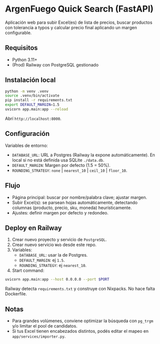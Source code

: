 ArgenFuego Quick Search (FastAPI)
=================================

Aplicación web para subir Excel(es) de lista de precios, buscar productos con tolerancia a typos y calcular precio final aplicando un margen configurable.

Requisitos
----------

- Python 3.11+
- (Prod) Railway con PostgreSQL gestionado

Instalación local
-----------------

```bash
python -m venv .venv
source .venv/bin/activate
pip install -r requirements.txt
export DEFAULT_MARGIN=1.5
uvicorn app.main:app --reload
```

Abrí `http://localhost:8000`.

Configuración
-------------

Variables de entorno:

- `DATABASE_URL`: URL a Postgres (Railway la expone automáticamente). En local si no está definida usa SQLite `./data.db`.
- `DEFAULT_MARGIN`: Margen por defecto (1.5 = 50%).
- `ROUNDING_STRATEGY`: `none` | `nearest_10` | `ceil_10` | `floor_10`.

Flujo
-----

- Página principal: buscar por nombre/palabra clave; ajustar margen.
- Subir Excel(s): se parsean hojas automáticamente, detectando columnas (producto, precio, sku, moneda) heurísticamente.
- Ajustes: definir margen por defecto y redondeo.

Deploy en Railway
-----------------

1. Crear nuevo proyecto y servicio de `PostgreSQL`.
2. Crear nuevo servicio `Web` desde este repo.
3. Variables:
   - `DATABASE_URL`: usar la de Postgres.
   - `DEFAULT_MARGIN`: ej `1.5`.
   - `ROUNDING_STRATEGY`: ej `nearest_10`.
4. Start command:

```bash
uvicorn app.main:app --host 0.0.0.0 --port $PORT
```

Railway detecta `requirements.txt` y construye con Nixpacks. No hace falta Dockerfile.

Notas
-----

- Para grandes volúmenes, conviene optimizar la búsqueda con `pg_trgm` y/o limitar el pool de candidatos.
- Si tus Excel tienen encabezados distintos, podés editar el mapeo en `app/services/importer.py`.


